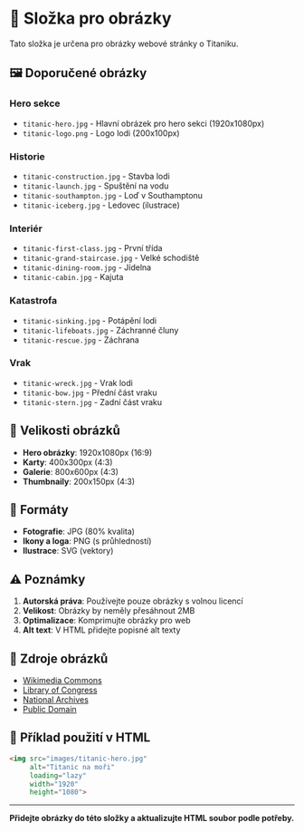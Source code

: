 # 📸 Složka pro obrázky

Tato složka je určena pro obrázky webové stránky o Titaniku.

## 🖼️ Doporučené obrázky

### Hero sekce
- `titanic-hero.jpg` - Hlavní obrázek pro hero sekci (1920x1080px)
- `titanic-logo.png` - Logo lodi (200x100px)

### Historie
- `titanic-construction.jpg` - Stavba lodi
- `titanic-launch.jpg` - Spuštění na vodu
- `titanic-southampton.jpg` - Loď v Southamptonu
- `titanic-iceberg.jpg` - Ledovec (ilustrace)

### Interiér
- `titanic-first-class.jpg` - První třída
- `titanic-grand-staircase.jpg` - Velké schodiště
- `titanic-dining-room.jpg` - Jídelna
- `titanic-cabin.jpg` - Kajuta

### Katastrofa
- `titanic-sinking.jpg` - Potápění lodi
- `titanic-lifeboats.jpg` - Záchranné čluny
- `titanic-rescue.jpg` - Záchrana

### Vrak
- `titanic-wreck.jpg` - Vrak lodi
- `titanic-bow.jpg` - Přední část vraku
- `titanic-stern.jpg` - Zadní část vraku

## 📏 Velikosti obrázků

- **Hero obrázky**: 1920x1080px (16:9)
- **Karty**: 400x300px (4:3)
- **Galerie**: 800x600px (4:3)
- **Thumbnaily**: 200x150px (4:3)

## 🎯 Formáty

- **Fotografie**: JPG (80% kvalita)
- **Ikony a loga**: PNG (s průhledností)
- **Ilustrace**: SVG (vektory)

## ⚠️ Poznámky

1. **Autorská práva**: Používejte pouze obrázky s volnou licencí
2. **Velikost**: Obrázky by neměly přesáhnout 2MB
3. **Optimalizace**: Komprimujte obrázky pro web
4. **Alt text**: V HTML přidejte popisné alt texty

## 🔗 Zdroje obrázků

- [Wikimedia Commons](https://commons.wikimedia.org/)
- [Library of Congress](https://www.loc.gov/)
- [National Archives](https://www.archives.gov/)
- [Public Domain](https://publicdomainreview.org/)

## 📝 Příklad použití v HTML

```html
<img src="images/titanic-hero.jpg" 
     alt="Titanic na moři" 
     loading="lazy"
     width="1920" 
     height="1080">
```

---

**Přidejte obrázky do této složky a aktualizujte HTML soubor podle potřeby.**

